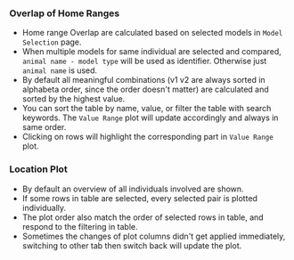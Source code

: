 ### Overlap of Home Ranges
- Home range Overlap are calculated based on selected models in `Model Selection` page.
- When multiple models for same individual are selected and compared, `animal name - model type` will be used as identifier. Otherwise just `animal name` is used.
- By default all meaningful combinations (v1 v2 are always sorted in alphabeta order, since the order doesn't matter) are calculated and sorted by the highest value.
- You can sort the table by name, value, or filter the table with search keywords. The `Value Range` plot will update accordingly and always in same order.
- Clicking on rows will highlight the corresponding part in `Value Range` plot.

### Location Plot
- By default an overview of all individuals involved are shown.
- If some rows in table are selected, every selected pair is plotted individually.
- The plot order also match the order of selected rows in table, and respond to the filtering in table.
- Sometimes the changes of plot columns didn't get applied immediately, switching to other tab then switch back will update the plot.
